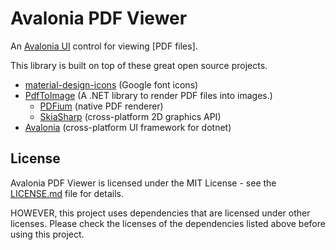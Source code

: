# Avalonia PDF Viewer

An [Avalonia UI]() control for viewing [PDF files].

This library is built on top of these great open source projects.

- [material-design-icons](https://github.com/google/material-design-icons) (Google font icons)
- [PdfToImage](https://github.com/sungaila/PDFtoImage) (A .NET library to render PDF files into images.)
  - [PDFium](https://pdfium.googlesource.com/pdfium/) (native PDF renderer)
  - [SkiaSharp](https://github.com/mono/SkiaSharp) (cross-platform 2D graphics API)
- [Avalonia](https://github.com/AvaloniaUI/Avalonia) (cross-platform UI framework for dotnet)

## License

Avalonia PDF Viewer is licensed under the MIT License - see the [LICENSE.md](LICENSE.md) file for details.

HOWEVER, this project uses dependencies that are licensed under other licenses. Please check the licenses of the dependencies listed above before using this project.